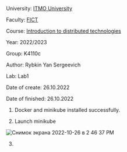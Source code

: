 University: [ITMO University](https://itmo.ru/ru/)

Faculty: [FICT](https://fict.itmo.ru)

Course: [Introduction to distributed technologies](https://github.com/itmo-ict-faculty/introduction-to-distributed-technologies)

Year: 2022/2023

Group: K4110c

Author: Rybkin Yan Sergeevich

Lab: Lab1

Date of create: 26.10.2022

Date of finished: 26.10.2022

1. Docker and minikube installed successfully.

2. Launch minikube

![Снимок экрана 2022-10-26 в 2 46 37 PM](https://user-images.githubusercontent.com/111576120/198018235-e220c30c-7649-4c2c-9005-28282290b6d8.png)

3. 
